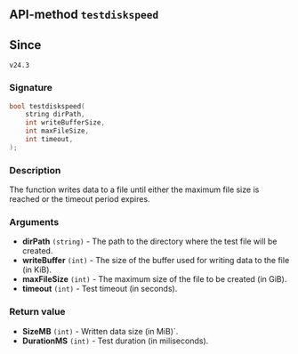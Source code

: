 ## API-method `testdiskspeed`

## Since 
`v24.3`

### Signature
``` c++
bool testdiskspeed(
    string dirPath, 
    int writeBufferSize, 
    int maxFileSize,
    int timeout,
);
```

### Description
The function writes data to a file until either the maximum file size is reached or the timeout period expires.

### Arguments
- **dirPath** `(string)` - The path to the directory where the test file will be created.
- **writeBuffer** `(int)` - The size of the buffer used for writing data to the file (in KiB).
- **maxFileSize** `(int)` - The maximum size of the file to be created (in GiB).
- **timeout** `(int)` - Test timeout (in seconds).

### Return value
- **SizeMB** `(int)` - Written data size (in MiB)`.
- **DurationMS** `(int)` - Test duration (in miliseconds).
